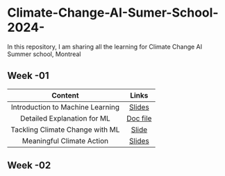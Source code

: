 # Climate-Change-AI-Sumer-School-2024-

In this repository, I am sharing all the learning for Climate Change AI Summer school, Montreal 

## Week -01 

|Content|Links |
|:-:|:-:|
|Introduction to Machine Learning |[Slides](https://github.com/ParthDave111/Climate-Change-AI-Sumer-School-2024-/blob/main/2024%20Introduction%20to%20Machine%20Learning.pptx)|
| Detailed Explanation for ML   | [Doc file](https://github.com/ParthDave111/Climate-Change-AI-Sumer-School-2024-/blob/main/Expanded%20Introduction%20to%20ML%20-%20CCAI%20Virtual%20Summer%20School%202024%20%5BSHARED%20WITH%20EXTERNAL%5D.docx) |
| Tackling Climate Change with ML  | [Slide](https://github.com/ParthDave111/Climate-Change-AI-Sumer-School-2024-/blob/main/Tackling%20Climate%20Change%20with%20Machine%20Learning.pdf)|
|Meaningful Climate Action  | [Slides](https://github.com/ParthDave111/Climate-Change-AI-Sumer-School-2024-/blob/main/CCAI%2C%20Meaningful%20Climate%20Action%2C%20June%202024.pdf)|


## Week -02
